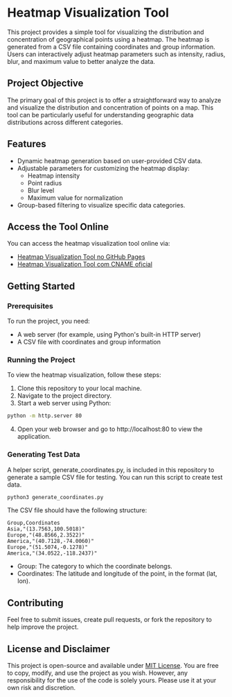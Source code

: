 # Heatmap Visualization Tool

This project provides a simple tool for visualizing the distribution and concentration of geographical points using a heatmap. The heatmap is generated from a CSV file containing coordinates and group information. Users can interactively adjust heatmap parameters such as intensity, radius, blur, and maximum value to better analyze the data.

## Project Objective

The primary goal of this project is to offer a straightforward way to analyze and visualize the distribution and concentration of points on a map. This tool can be particularly useful for understanding geographic data distributions across different categories.

## Features

- Dynamic heatmap generation based on user-provided CSV data.
- Adjustable parameters for customizing the heatmap display:
  - Heatmap intensity
  - Point radius
  - Blur level
  - Maximum value for normalization
- Group-based filtering to visualize specific data categories.

## Access the Tool Online

You can access the heatmap visualization tool online via:

- [Heatmap Visualization Tool no GitHub Pages](https://opsteamhub.github.io/heatmap-visualizer/)
- [Heatmap Visualization Tool com CNAME oficial](https://heatmap.ops.team/)

## Getting Started

### Prerequisites

To run the project, you need:

- A web server (for example, using Python's built-in HTTP server)
- A CSV file with coordinates and group information

### Running the Project

To view the heatmap visualization, follow these steps:

1. Clone this repository to your local machine.
2. Navigate to the project directory.
3. Start a web server using Python:

```bash
python -m http.server 80
```

4. Open your web browser and go to http://localhost:80 to view the application.

### Generating Test Data

A helper script, generate_coordinates.py, is included in this repository to generate a sample CSV file for testing. You can run this script to create test data.

```bash
python3 generate_coordinates.py
```

The CSV file should have the following structure:

```
Group,Coordinates
Asia,"(13.7563,100.5018)"
Europe,"(48.8566,2.3522)"
America,"(40.7128,-74.0060)"
Europe,"(51.5074,-0.1278)"
America,"(34.0522,-118.2437)"
```

- Group: The category to which the coordinate belongs.
- Coordinates: The latitude and longitude of the point, in the format (lat, lon).

## Contributing

Feel free to submit issues, create pull requests, or fork the repository to help improve the project.

## License and Disclaimer

This project is open-source and available under [MIT License](https://opensource.org/licenses/MIT). You are free to copy, modify, and use the project as you wish. However, any responsibility for the use of the code is solely yours. Please use it at your own risk and discretion.
